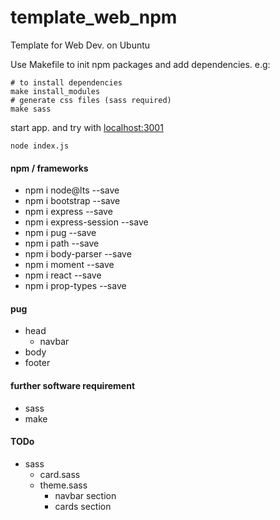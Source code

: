 # template_web_npm
Template for Web Dev. on Ubuntu

Use Makefile to init npm packages and add dependencies.
e.g: 
```make
# to install dependencies
make install_modules
# generate css files (sass required)
make sass
```

start app. and try with [localhost:3001](http://localhost:3001/)
```command
node index.js
```



#### npm / frameworks
* npm i node@lts --save
* npm i bootstrap --save
* npm i express --save
* npm i express-session --save
* npm i pug --save
* npm i path --save
* npm i body-parser --save
* npm i moment --save
* npm i react --save
* npm i prop-types --save
  
#### pug
* head
  * navbar
* body
* footer

#### further software requirement
* sass
* make

#### TODo
* sass
  * card.sass
  * theme.sass
    * navbar section
    * cards section
